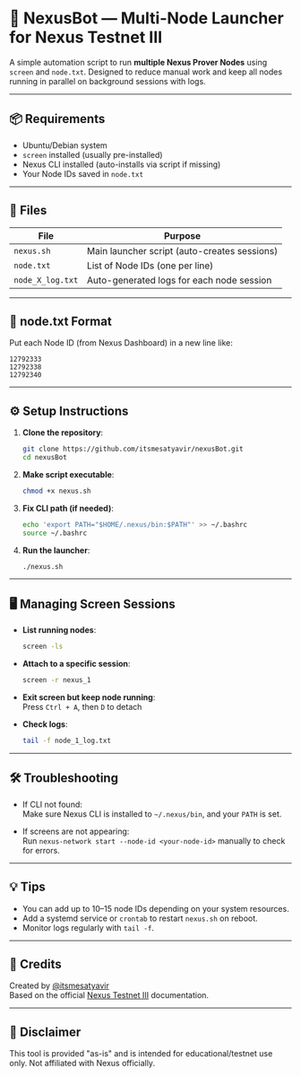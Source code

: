 # 🚀 NexusBot — Multi-Node Launcher for Nexus Testnet III

A simple automation script to run **multiple Nexus Prover Nodes** using `screen` and `node.txt`. Designed to reduce manual work and keep all nodes running in parallel on background sessions with logs.

---

## 📦 Requirements

- Ubuntu/Debian system
- `screen` installed (usually pre-installed)
- Nexus CLI installed (auto-installs via script if missing)
- Your Node IDs saved in `node.txt`

---

## 📁 Files

| File             | Purpose                                      |
|------------------|----------------------------------------------|
| `nexus.sh`       | Main launcher script (auto-creates sessions) |
| `node.txt`       | List of Node IDs (one per line)              |
| `node_X_log.txt` | Auto-generated logs for each node session    |

---

## 📄 node.txt Format

Put each Node ID (from Nexus Dashboard) in a new line like:

```
12792333
12792338
12792340
```

---

## ⚙️ Setup Instructions

1. **Clone the repository**:
   ```bash
   git clone https://github.com/itsmesatyavir/nexusBot.git
   cd nexusBot
   ```

2. **Make script executable**:
   ```bash
   chmod +x nexus.sh
   ```

3. **Fix CLI path (if needed)**:
   ```bash
   echo 'export PATH="$HOME/.nexus/bin:$PATH"' >> ~/.bashrc
   source ~/.bashrc
   ```

4. **Run the launcher**:
   ```bash
   ./nexus.sh
   ```

---

## 🖥️ Managing Screen Sessions

- **List running nodes**:
  ```bash
  screen -ls
  ```

- **Attach to a specific session**:
  ```bash
  screen -r nexus_1
  ```

- **Exit screen but keep node running**:  
  Press `Ctrl + A`, then `D` to detach

- **Check logs**:
  ```bash
  tail -f node_1_log.txt
  ```

---

## 🛠 Troubleshooting

- If CLI not found:  
  Make sure Nexus CLI is installed to `~/.nexus/bin`, and your `PATH` is set.

- If screens are not appearing:  
  Run `nexus-network start --node-id <your-node-id>` manually to check for errors.

---

## 💡 Tips

- You can add up to 10–15 node IDs depending on your system resources.
- Add a systemd service or `crontab` to restart `nexus.sh` on reboot.
- Monitor logs regularly with `tail -f`.

---

## 🙌 Credits

Created by [@itsmesatyavir](https://github.com/itsmesatyavir)  
Based on the official [Nexus Testnet III](https://docs.nexus.xyz/) documentation.

---

## 🧪 Disclaimer

This tool is provided "as-is" and is intended for educational/testnet use only. Not affiliated with Nexus officially.
